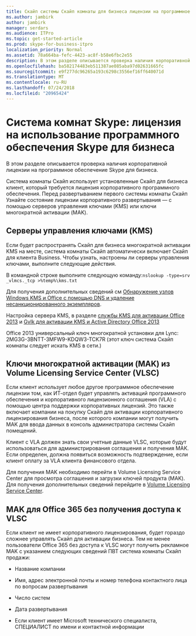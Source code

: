 ```yaml
---
title: Скайп системы Скайп комнаты для бизнеса лицензии на программное обеспечение
ms.author: jambirk
author: jambirk
manager: serdars
ms.audience: ITPro
ms.topic: get-started-article
ms.prod: skype-for-business-itpro
localization_priority: Normal
ms.assetid: 78a664ba-fefc-4423-ac8f-b58e6fbc2e55
description: В этом разделе описывается проверка наличия корпоративной лицензии на программное обеспечение Skype для бизнеса.
ms.openlocfilehash: ba582174483eb511387ae085aba97d02631665fc
ms.sourcegitcommit: e9f277dc96265a193c6298c3556ef16ff640071d
ms.translationtype: MT
ms.contentlocale: ru-RU
ms.lasthandoff: 07/24/2018
ms.locfileid: "20965424"
---
```

# <a name="skype-room-system-skype-for-business-software-license"></a>Система комнат Skype: лицензия на использование программного обеспечения Skype для бизнеса
 
В этом разделе описывается проверка наличия корпоративной лицензии на программное обеспечение Skype для бизнеса. 
  
Система комнаты Скайп использует установленные Скайп для бизнеса клиент, который требуется лицензия корпоративного программного обеспечения. Перед развертыванием первого системы комнаты Скайп Узнайте состояние лицензии корпоративного развертывания — с помощью серверов управления ключами (KMS) или ключи многократной активации (MAK).
  
## <a name="key-management-servers-kms"></a>Серверы управления ключами (KMS)

Если будет распространять Скайп для бизнеса многократной активации KMS на месте, система комнаты Скайп автоматически включает Скайп для клиента Business. Чтобы узнать, настроены ли серверы управления ключами, выполните следующие действия.
  
В командной строке выполните следующую команду:`nslookup -type=srv _vlmcs._tcp >%temp%\kms.txt`
  
Для получения дополнительных сведений см [Обнаружение узлов Windows KMS и Office с помощью DNS и удаление несанкционированного экземпляров](https://blogs.technet.com/b/odsupport/archive/2011/11/14/how-to-discover-kms-hosts-via-a-dns-query-and-remove-them-if-need-be.aspx). 
  
Настройка сервера KMS, в разделе [службы KMS для активации Office 2013](https://technet.microsoft.com/library/ee624357.aspx) и [Gvlk для активации KMS и Active Directory Office 2013](https://technet.microsoft.com/library/dn385360.aspx)
  
Office 2013 универсальный ключ многократной установки для Lync: 2MG3G-3BNTT-3MFW9-KDQW3-TCK7R (этот ключ система Скайп комнаты следует искать KMS в сети.)
  
## <a name="multiple-activation-keys-mak-from-the-volume-license-service-center-vlsc"></a>Ключи многократной активации (MAK) из Volume Licensing Service Center (VLSC)

Если клиент использует любое другое программное обеспечение лицензии том, как ИТ-отдел будет управлять активаций программного обеспечения и корпоративного лицензионного соглашения (VLA) с помощью центра поддержки корпоративных лицензий. Это также включает компании на покупку Скайп для активации корпоративного лицензирования бизнеса, после которого компании могут получить MAK для ввода данных в консоль администратора системы Скайп помещений.
  
Клиент с VLA должен знать свои учетные данные VLSC, которые будут использоваться для администрирования соглашения и получения MAK. Если определен, должна появиться возможность подтверждение, если клиент оплату за VLA клиента финансового отдела.
  
Для получения MAK необходимо перейти в Volume Licensing Service Center для просмотра соглашения и загрузки ключей продукта (MAK). Для получения дополнительных сведений перейдите в [Volume Licensing Service Center](https://www.microsoft.com/Licensing/servicecenter/default.aspx). 
  
## <a name="mak-for-office-365-without-vlsc-access"></a>MAK для Office 365 без получения доступа к VLSC

Если клиент не имеет корпоративного лицензирования, будет гораздо сложнее управлять Скайп для активации бизнеса. Тем не менее пользователи Office 365 без доступа к VLSC могут получить рекламное MAK с указанием следующих сведений ПВТ система комнаты Скайп продажи:
  
- Название компании
    
- Имя, адрес электронной почты и номер телефона контактного лица по вопросам развертывания
    
- Число систем
    
- Дата развертывания
    
- Если клиент имеет Microsoft технического специалиста, СПЕЦИАЛИСТ по имени и контактной информации
    

